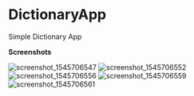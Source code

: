 # DictionaryApp
Simple Dictionary App

**Screenshots**

![screenshot_1545706547](https://user-images.githubusercontent.com/29502126/50410407-ae81f580-07ad-11e9-8c68-710b6e5934d3.png)
![screenshot_1545706552](https://user-images.githubusercontent.com/29502126/50410409-b04bb900-07ad-11e9-8cf4-504f29bc2b84.png)
![screenshot_1545706556](https://user-images.githubusercontent.com/29502126/50410410-b2157c80-07ad-11e9-9da3-7b56bffa7760.png)
![screenshot_1545706559](https://user-images.githubusercontent.com/29502126/50410412-b477d680-07ad-11e9-9cec-175ebf4645d2.png)
![screenshot_1545706561](https://user-images.githubusercontent.com/29502126/50410414-b6419a00-07ad-11e9-8c00-b78eb9a4ee58.png)

